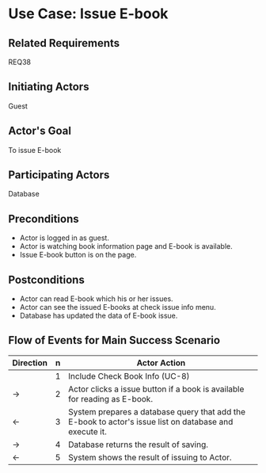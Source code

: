 # Use Case: Issue E-book

## **Related Requirements**

REQ38

## **Initiating Actors**

Guest

## **Actor's Goal**

To issue E-book

## **Participating Actors**

Database

## **Preconditions**

- Actor is logged in as guest.
- Actor is watching book information page and E-book is available.
- Issue E-book button is on the page.

## **Postconditions**

- Actor can read E-book which his or her issues.
- Actor can see the issued E-books at check issue info menu.
- Database has updated the data of E-book issue.

## Flow of Events for Main Success Scenario

| Direction | n   | Actor Action                                                                                           |
| --------- | --- | ------------------------------------------------------------------------------------------------------ |
|           | 1   | Include Check Book Info (UC-8)                                                                         |
| →         | 2   | Actor clicks a issue button if a book is available for reading as E-book.                              |
| ←         | 3   | System prepares a database query that add the E-book to actor's issue list on database and execute it. |
| →         | 4   | Database returns the result of saving.                                                                 |
| ←         | 5   | System shows the result of issuing to Actor.                                                           |
